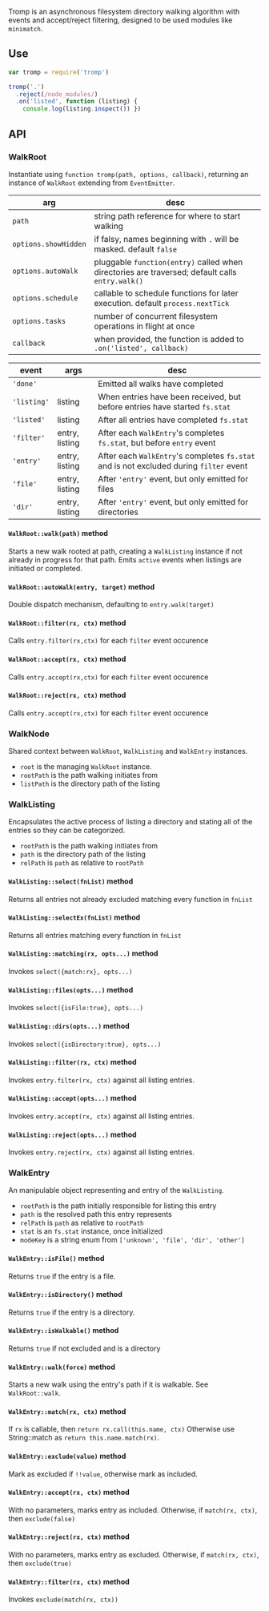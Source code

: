 Tromp is an asynchronous filesystem directory walking algorithm with events and accept/reject filtering, designed to be used modules like `minimatch`.

## Use

```javascript
var tromp = require('tromp')

tromp('.')
  .reject(/node_modules/)
  .on('listed', function (listing) {
    console.log(listing.inspect()) })
```

## API

### WalkRoot
Instantiate using `function tromp(path, options, callback)`,
returning an instance of `WalkRoot` extending from `EventEmitter`.

arg                   | desc
---                   | ----
`path`                | string path reference for where to start walking
`options.showHidden`  | if falsy, names beginning with `.` will be masked. default `false` 
`options.autoWalk`    | pluggable `function(entry)` called when directories are traversed; default calls `entry.walk()`
`options.schedule`    | callable to schedule functions for later execution. default `process.nextTick`
`options.tasks`       | number of concurrent filesystem operations in flight at once
`callback`            | when provided, the function is added to `.on('listed', callback)`

event             | args            | desc
-----             | ----            | ----
`'done'`          |                 | Emitted all walks have completed
`'listing'`       | listing         | When entries have been received, but before entries have started `fs.stat`
`'listed'`        | listing         | After all entries have completed `fs.stat`
`'filter'`        | entry, listing  | After each `WalkEntry`'s completes `fs.stat`, but before `entry` event
`'entry'`         | entry, listing  | After each `WalkEntry`'s completes `fs.stat` and is not excluded during `filter` event
`'file'`          | entry, listing  | After `'entry'` event, but only emitted for files
`'dir'`           | entry, listing  | After `'entry'` event, but only emitted for directories

#### `WalkRoot::walk(path)` method
Starts a new walk rooted at path, creating a `WalkListing` instance if not already in progress for that path. Emits `active` events when listings are initiated or completed.

#### `WalkRoot::autoWalk(entry, target)` method
Double dispatch mechanism, defaulting to `entry.walk(target)`

#### `WalkRoot::filter(rx, ctx)` method
Calls `entry.filter(rx,ctx)` for each `filter` event occurence

#### `WalkRoot::accept(rx, ctx)` method
Calls `entry.accept(rx,ctx)` for each `filter` event occurence

#### `WalkRoot::reject(rx, ctx)` method
Calls `entry.accept(rx,ctx)` for each `filter` event occurence


### WalkNode
Shared context between `WalkRoot`, `WalkListing` and `WalkEntry` instances.

* `root` is the managing `WalkRoot` instance.
* `rootPath` is the path walking initiates from
* `listPath` is the directory path of the listing


### WalkListing
Encapsulates the active process of listing a directory and stating all of the entries so they can be categorized.

* `rootPath` is the path walking initiates from
* `path` is the directory path of the listing
* `relPath` is `path` as relative to `rootPath`


#### `WalkListing::select(fnList)` method
Returns all entries not already excluded matching every function in `fnList`
#### `WalkListing::selectEx(fnList)` method
Returns all entries matching every function in `fnList`

#### `WalkListing::matching(rx, opts...)` method
Invokes `select({match:rx}, opts...)`
#### `WalkListing::files(opts...)` method
Invokes `select({isFile:true}, opts...)`
#### `WalkListing::dirs(opts...)` method
Invokes `select({isDirectory:true}, opts...)`

#### `WalkListing::filter(rx, ctx)` method
Invokes `entry.filter(rx, ctx)` against all listing entries.
#### `WalkListing::accept(opts...)` method
Invokes `entry.accept(rx, ctx)` against all listing entries.
#### `WalkListing::reject(opts...)` method
Invokes `entry.reject(rx, ctx)` against all listing entries.



### WalkEntry
An manipulable object representing and entry of the `WalkListing`.

* `rootPath` is the path initially responsible for listing this entry
* `path` is the resolved path this entry represents
* `relPath` is `path` as relative to `rootPath`
* `stat` is an `fs.stat` instance, once initialized
* `modeKey` is a string enum from `['unknown', 'file', 'dir', 'other']`


#### `WalkEntry::isFile()` method
Returns `true` if the entry is a file.

#### `WalkEntry::isDirectory()` method
Returns `true` if the entry is a directory.

#### `WalkEntry::isWalkable()` method
Returns `true` if not excluded and is a directory

#### `WalkEntry::walk(force)` method
Starts a new walk using the entry's path if it is walkable. See `WalkRoot::walk`.

#### `WalkEntry::match(rx, ctx)` method
If `rx` is callable, then `return rx.call(this.name, ctx)`
Otherwise use String::match as `return this.name.match(rx)`.

#### `WalkEntry::exclude(value)` method
Mark as excluded if `!!value`, otherwise mark as included.

#### `WalkEntry::accept(rx, ctx)` method
With no parameters, marks entry as included.
Otherwise, if `match(rx, ctx)`, then `exclude(false)`

#### `WalkEntry::reject(rx, ctx)` method
With no parameters, marks entry as excluded.
Otherwise, if `match(rx, ctx)`, then `exclude(true)`

#### `WalkEntry::filter(rx, ctx)` method
Invokes `exclude(match(rx, ctx))`
